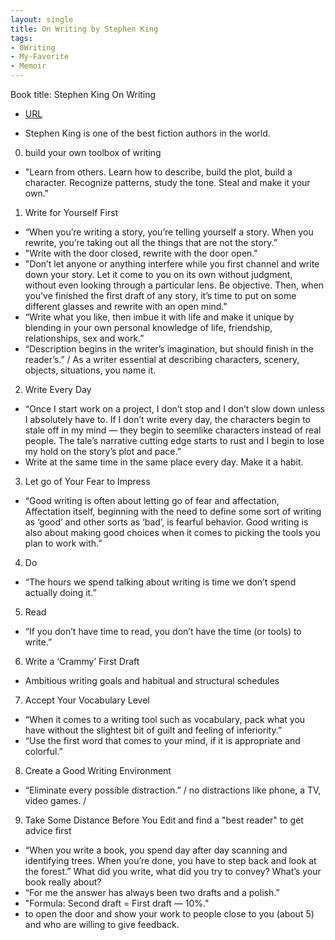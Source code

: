 ```yaml
---
layout: single
title: On Writing by Stephen King
tags:
- 0Writing
- My-Favorite
- Memoir
---
```



Book title: Stephen King On Writing 

   
- [URL](https://www.amazon.com/dp/B00TT5I9A0/ref=dp-kindle-redirect?_encoding=UTF8&btkr=1)

- Stephen King is one of the best fiction authors in the world. 

0. build your own toolbox of writing 
- "Learn from others. Learn how to describe, build the plot, build a character. Recognize patterns, study the tone. Steal and make it your own."

1. Write for Yourself First
- “When you’re writing a story, you’re telling yourself a story. When you rewrite, you’re taking out all the things that are not the story.”
- "Write with the door closed, rewrite with the door open."
- "Don’t let anyone or anything interfere while you first channel and write down your story. Let it come to you on its own without judgment, without even looking through a particular lens. Be objective. Then, when you’ve finished the first draft of any story, it’s time to put on some different glasses and rewrite with an open mind."
- “Write what you like, then imbue it with life and make it unique by blending in your own personal knowledge of life, friendship, relationships, sex and work.”
- “Description begins in the writer’s imagination, but should finish in the reader’s.” / As a writer  essential  at describing characters, scenery, objects, situations, you name it.

2. Write Every Day
- “Once I start work on a project, I don’t stop and I don’t slow down unless I absolutely have to. If I don’t write every day, the characters begin to stale off in my mind — they begin to seemlike characters instead of real people. The tale’s narrative cutting edge starts to rust and I begin to lose my hold on the story’s plot and pace.”
- Write at the same time in the same place every day. Make it a habit.

3. Let go of Your Fear to Impress
- “Good writing is often about letting go of fear and affectation, Affectation itself, beginning with the need to define some sort of writing as ‘good’ and other sorts as ‘bad’, is fearful behavior. Good writing is also about making good choices when it comes to picking the tools you plan to work with.”

4. Do
- “The hours we spend talking about writing is time we don’t spend actually doing it.”

5. Read
- “If you don’t have time to read, you don’t have the time (or tools) to write.”

6. Write a ‘Crammy’ First Draft
- Ambitious writing goals and habitual and structural  schedules 

7. Accept Your Vocabulary Level
- “When it comes to a writing tool such as vocabulary, pack what you have without the slightest bit of guilt and feeling of inferiority.”
- “Use the first word that comes to your mind, if it is appropriate and colorful.” 

8. Create a Good Writing Environment
- “Eliminate every possible distraction.” / no distractions like  phone, a TV, video games.  / 

9. Take Some Distance Before You Edit and find a "best reader" to get advice first
- “When you write a book, you spend day after day scanning and identifying trees. When you’re done, you have to step back and look at the forest.”
What did you write, what did you try to convey? What’s your book really about?
- “For me the answer has always been two drafts and a polish.”
- "Formula: Second draft = First draft — 10%."
- to open the door and show your work to people close to you (about 5) and who are willing to give feedback.
